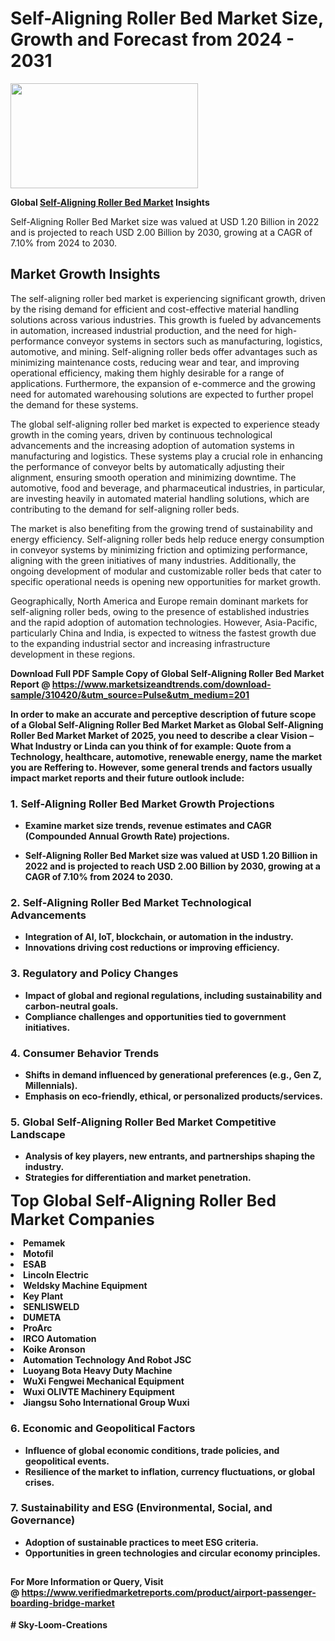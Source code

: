 <H1>Self-Aligning Roller Bed Market Size, Growth and Forecast from 2024 - 2031</H1><img class="aligncenter size-medium wp-image-584254" src="https://thirdeyenews.in/wp-content/uploads/2024/09/Global-Market-Research-300x168.jpeg" alt="" width="300" height="168" /><p><strong>Global&nbsp;<a href="https://www.marketsizeandtrends.com/download-sample/310420/&amp;utm_source=Pulse&amp;utm_medium=201">Self-Aligning Roller Bed Market</a> Insights</strong></p><p>Self-Aligning Roller Bed Market size was valued at USD 1.20 Billion in 2022 and is projected to reach USD 2.00 Billion by 2030, growing at a CAGR of 7.10% from 2024 to 2030.</p><p><h2>Market Growth Insights</h2> <p>The self-aligning roller bed market is experiencing significant growth, driven by the rising demand for efficient and cost-effective material handling solutions across various industries. This growth is fueled by advancements in automation, increased industrial production, and the need for high-performance conveyor systems in sectors such as manufacturing, logistics, automotive, and mining. Self-aligning roller beds offer advantages such as minimizing maintenance costs, reducing wear and tear, and improving operational efficiency, making them highly desirable for a range of applications. Furthermore, the expansion of e-commerce and the growing need for automated warehousing solutions are expected to further propel the demand for these systems.</p> <p><strong></strong></p> <p>The global self-aligning roller bed market is expected to experience steady growth in the coming years, driven by continuous technological advancements and the increasing adoption of automation systems in manufacturing and logistics. These systems play a crucial role in enhancing the performance of conveyor belts by automatically adjusting their alignment, ensuring smooth operation and minimizing downtime. The automotive, food and beverage, and pharmaceutical industries, in particular, are investing heavily in automated material handling solutions, which are contributing to the demand for self-aligning roller beds.</p> <p>The market is also benefiting from the growing trend of sustainability and energy efficiency. Self-aligning roller beds help reduce energy consumption in conveyor systems by minimizing friction and optimizing performance, aligning with the green initiatives of many industries. Additionally, the ongoing development of modular and customizable roller beds that cater to specific operational needs is opening new opportunities for market growth.</p> <p>Geographically, North America and Europe remain dominant markets for self-aligning roller beds, owing to the presence of established industries and the rapid adoption of automation technologies. However, Asia-Pacific, particularly China and India, is expected to witness the fastest growth due to the expanding industrial sector and increasing infrastructure development in these regions.</p> <p><strong></p><p><span class=""><strong>Download Full PDF Sample Copy of Global Self-Aligning Roller Bed Market Report</strong> @ <a href="https://www.marketsizeandtrends.com/download-sample/310420/&amp;utm_source=Pulse&amp;utm_medium=201" target="_blank">https://www.marketsizeandtrends.com/download-sample/310420/&amp;utm_source=Pulse&amp;utm_medium=201</a></span></p><p>In order to make an accurate and perceptive description of future scope of a Global&nbsp;Self-Aligning Roller Bed Market Market as Global&nbsp;Self-Aligning Roller Bed Market Market of 2025, you need to describe a clear Vision &ndash; What Industry or Linda can you think of for example: Quote from a Technology, healthcare, automotive, renewable energy, name the market you are Reffering to. However, some general trends and factors usually impact market reports and their future outlook include:</p><h3>1.&nbsp;<strong>Self-Aligning Roller Bed Market Growth Projections</strong></h3><ul><li>Examine market size trends, revenue estimates and CAGR (Compounded Annual Growth Rate) projections.</li><li><p>Self-Aligning Roller Bed Market size was valued at USD 1.20 Billion in 2022 and is projected to reach USD 2.00 Billion by 2030, growing at a CAGR of 7.10% from 2024 to 2030.</p></li></ul><h3>2.&nbsp;<strong>Self-Aligning Roller Bed Market Technological Advancements</strong></h3><ul><li>Integration of AI, IoT, blockchain, or automation in the industry.</li><li>Innovations driving cost reductions or improving efficiency.</li></ul><h3>3.&nbsp;<strong>Regulatory and Policy Changes</strong></h3><ul><li>Impact of global and regional regulations, including sustainability and carbon-neutral goals.</li><li>Compliance challenges and opportunities tied to government initiatives.</li></ul><h3>4.&nbsp;<strong>Consumer Behavior Trends</strong></h3><ul><li>Shifts in demand influenced by generational preferences (e.g., Gen Z, Millennials).</li><li>Emphasis on eco-friendly, ethical, or personalized products/services.</li></ul><h3>5.&nbsp;<strong>Global Self-Aligning Roller Bed Market Competitive Landscape</strong></h3><ul><li>Analysis of key players, new entrants, and partnerships shaping the industry.</li><li>Strategies for differentiation and market penetration.</li></ul><p data-pm-slice="1 1 []"><span style="color: inherit; font-family: inherit; font-size: 25px;">Top Global Self-Aligning Roller Bed Market Companies</span></p><div class="" data-test-id=""><p><li>Pemamek</li><li> Motofil</li><li> ESAB</li><li> Lincoln Electric</li><li> Weldsky Machine Equipment</li><li> Key Plant</li><li> SENLISWELD</li><li> DUMETA</li><li> ProArc</li><li> IRCO Automation</li><li> Koike Aronson</li><li> Automation Technology And Robot JSC</li><li> Luoyang Bota Heavy Duty Machine</li><li> WuXi Fengwei Mechanical Equipment</li><li> Wuxi OLIVTE Machinery Equipment</li><li> Jiangsu Soho International Group Wuxi</li></p></div><h3>6.&nbsp;<strong>Economic and Geopolitical Factors</strong></h3><ul><li>Influence of global economic conditions, trade policies, and geopolitical events.</li><li>Resilience of the market to inflation, currency fluctuations, or global crises.</li></ul><h3>7.&nbsp;<strong>Sustainability and ESG (Environmental, Social, and Governance)</strong></h3><ul><li>Adoption of sustainable practices to meet ESG criteria.</li><li>Opportunities in green technologies and circular economy principles.</li></ul><h2><strong style="font-size: 14px;">For More Information or Query, Visit @&nbsp;</strong><a style="background-color: #ffffff; font-size: 14px;" href="https://www.marketsizeandtrends.com/report/self-aligning-roller-bed-market/" target="_blank">https://www.verifiedmarketreports.com/product/airport-passenger-boarding-bridge-market</a></h2># Sky-Loom-Creations
